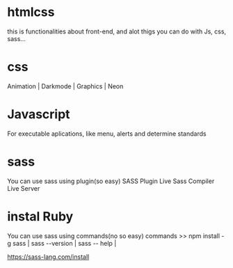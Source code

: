# htmlcss
this is functionalities about front-end, and alot thigs you can do with Js, css, sass...

# css
Animation | Darkmode | Graphics | Neon

# Javascript
For executable aplications, like menu, alerts and determine standards

# sass
You can use sass using plugin(so easy)
SASS Plugin
Live Sass Compiler
Live Server

# instal Ruby
You can use sass using commands(no so easy)
commands >> 
npm install -g sass |                                                                                                                                                                 sass --version |                                                                                                                                                                    sass -- help |

https://sass-lang.com/install 
